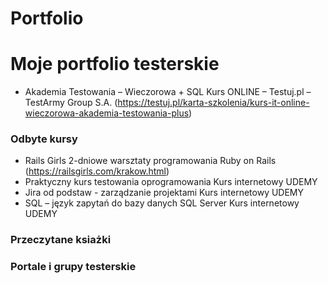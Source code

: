 # Portfolio
<h1>Moje portfolio testerskie </h1> 

- Akademia Testowania – Wieczorowa + SQL
Kurs ONLINE – Testuj.pl – TestArmy Group S.A.
(https://testuj.pl/karta-szkolenia/kurs-it-online-wieczorowa-akademia-testowania-plus)

<h3>Odbyte kursy </h3> 

- Rails Girls
2-dniowe warsztaty programowania Ruby on Rails
(https://railsgirls.com/krakow.html)
- Praktyczny kurs testowania oprogramowania
Kurs internetowy UDEMY
- Jira od podstaw - zarządzanie projektami
Kurs internetowy UDEMY
- SQL – język zapytań do bazy danych SQL Server
Kurs internetowy UDEMY
<h3>Przeczytane ksiażki </h3>
<h3>Portale i grupy testerskie </h3>
